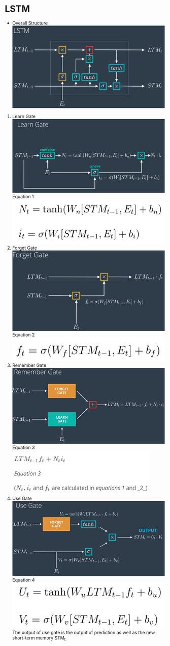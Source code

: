 # LSTM 
* Overall Structure  
![lstm_all](./images/lstm_all.png)
1. Learn Gate  
![lstm_learn_gate](./images/lstm_learn_gate.png)  
Equation 1  
![lstm_learn_gate_eq](./images/lstm_learn_gate_eq.png)  
1. Forget Gate  
![lstm_forget_gate](./images/lstm_forget_gate.png)  
Equation 2  
![lstm_forget_gate_eq](./images/lstm_forget_gate_eq.png)
1. Remember Gate  
![lstm_remember_gate](./images/lstm_remember_gate.png)  
Equation 3  
![lstm_remember_gate_eq](./images/lstm_remember_gate_eq.png)
1. Use Gate  
![lstm_use_gate](./images/lstm_use_gate.png)
Equation 4  
![lstm_use_gate_eq](./images/lstm_use_gate_eq.png)  
The output of use gate is the output of prediction as well as the new short-term memory STM<sub>t</sub>


